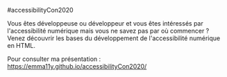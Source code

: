 #accessibilityCon2020

Vous êtes développeuse ou développeur et vous êtes intéressés par l'accessibilité numérique mais vous ne savez pas par où commencer ? 
Venez découvrir les bases du développement de l'accessibilité numérique en HTML.

Pour consulter ma présentation : https://emma11y.github.io/accessibilityCon2020/
